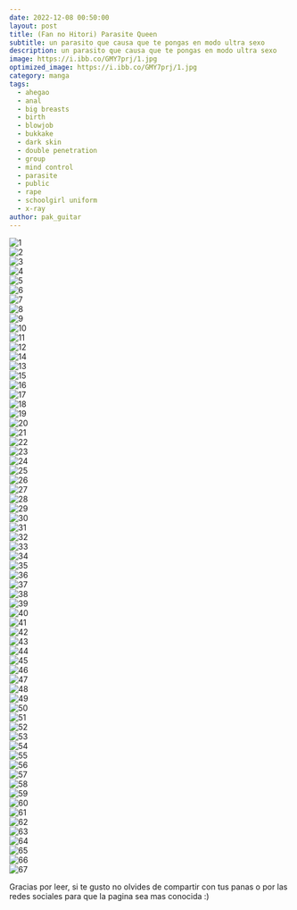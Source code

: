 ```yaml
---
date: 2022-12-08 00:50:00
layout: post
title: (Fan no Hitori) Parasite Queen
subtitle: un parasito que causa que te pongas en modo ultra sexo
description: un parasito que causa que te pongas en modo ultra sexo
image: https://i.ibb.co/GMY7prj/1.jpg
optimized_image: https://i.ibb.co/GMY7prj/1.jpg
category: manga
tags:
  - ahegao
  - anal
  - big breasts
  - birth
  - blowjob
  - bukkake
  - dark skin
  - double penetration
  - group
  - mind control
  - parasite
  - public
  - rape
  - schoolgirl uniform
  - x-ray
author: pak_guitar
---
```


<img src="https://i.ibb.co/GMY7prj/1.jpg" alt="1" border="0"><br>
<img src="https://i.ibb.co/yphd6kr/2.jpg" alt="2" border="0"><br>
<img src="https://i.ibb.co/HhfXX00/3.jpg" alt="3" border="0"><br>
<img src="https://i.ibb.co/BCZ6Hfv/4.jpg" alt="4" border="0"><br>
<img src="https://i.ibb.co/3hBHkw2/5.jpg" alt="5" border="0"><br>
<img src="https://i.ibb.co/1RFL03z/6.jpg" alt="6" border="0"><br>
<img src="https://i.ibb.co/ck0pRDM/7.jpg" alt="7" border="0"><br>
<img src="https://i.ibb.co/Q9JW4Hn/8.jpg" alt="8" border="0"><br>
<img src="https://i.ibb.co/82QMFYq/9.jpg" alt="9" border="0"><br>
<img src="https://i.ibb.co/4pV9fL4/10.jpg" alt="10" border="0"><br>
<img src="https://i.ibb.co/qgZLMpm/11.jpg" alt="11" border="0"><br>
<img src="https://i.ibb.co/ZcDhzd6/12.jpg" alt="12" border="0"><br>
<img src="https://i.ibb.co/mJ5JZpF/14.jpg" alt="14" border="0"><br>
<img src="https://i.ibb.co/nr1yf9n/13.jpg" alt="13" border="0"><br>
<img src="https://i.ibb.co/vmPc8th/15.jpg" alt="15" border="0"><br>
<img src="https://i.ibb.co/qdv7LL5/16.jpg" alt="16" border="0"><br>
<img src="https://i.ibb.co/F6w78GZ/17.jpg" alt="17" border="0"><br>
<img src="https://i.ibb.co/WxBr6RG/18.jpg" alt="18" border="0"><br>
<img src="https://i.ibb.co/WDwXQwc/19.jpg" alt="19" border="0"><br>
<img src="https://i.ibb.co/Nmz00fy/20.jpg" alt="20" border="0"><br>
<img src="https://i.ibb.co/9rQB45X/21.jpg" alt="21" border="0"><br>
<img src="https://i.ibb.co/wRvmtJV/22.jpg" alt="22" border="0"><br>
<img src="https://i.ibb.co/zsJBYfs/23.jpg" alt="23" border="0"><br>
<img src="https://i.ibb.co/GC3YHM9/24.jpg" alt="24" border="0"><br>
<img src="https://i.ibb.co/J3rYJWt/25.jpg" alt="25" border="0"><br>
<img src="https://i.ibb.co/xYwG72Z/26.jpg" alt="26" border="0"><br>
<img src="https://i.ibb.co/G9txgxQ/27.jpg" alt="27" border="0"><br>
<img src="https://i.ibb.co/Y80Tq8B/28.jpg" alt="28" border="0"><br>
<img src="https://i.ibb.co/WBsRCZn/29.jpg" alt="29" border="0"><br>
<img src="https://i.ibb.co/86D8xBR/30.jpg" alt="30" border="0"><br>
<img src="https://i.ibb.co/1zFyQ8y/31.jpg" alt="31" border="0"><br>
<img src="https://i.ibb.co/wBFBnwM/32.jpg" alt="32" border="0"><br>
<img src="https://i.ibb.co/FhKcfGg/33.jpg" alt="33" border="0"><br>
<img src="https://i.ibb.co/tZfVJFZ/34.jpg" alt="34" border="0"><br>
<img src="https://i.ibb.co/P620yfK/35.jpg" alt="35" border="0"><br>
<img src="https://i.ibb.co/x6GrByy/36.jpg" alt="36" border="0"><br>
<img src="https://i.ibb.co/p1XnMw5/37.jpg" alt="37" border="0"><br>
<img src="https://i.ibb.co/KVhG315/38.jpg" alt="38" border="0"><br>
<img src="https://i.ibb.co/VYKjxR6/39.jpg" alt="39" border="0"><br>
<img src="https://i.ibb.co/mFFVJhb/40.jpg" alt="40" border="0"><br>
<img src="https://i.ibb.co/4p5gTj1/41.jpg" alt="41" border="0"><br>
<img src="https://i.ibb.co/fF5Gm21/42.jpg" alt="42" border="0"><br>
<img src="https://i.ibb.co/NWYwhW8/43.jpg" alt="43" border="0"><br>
<img src="https://i.ibb.co/qrW665H/44.jpg" alt="44" border="0"><br>
<img src="https://i.ibb.co/zhsrvb3/45.jpg" alt="45" border="0"><br>
<img src="https://i.ibb.co/nwYfs1W/46.jpg" alt="46" border="0"><br>
<img src="https://i.ibb.co/jzGjdx6/47.jpg" alt="47" border="0"><br>
<img src="https://i.ibb.co/kmLrVY9/48.jpg" alt="48" border="0"><br>
<img src="https://i.ibb.co/p16B360/49.jpg" alt="49" border="0"><br>
<img src="https://i.ibb.co/dphbzh5/50.jpg" alt="50" border="0"><br>
<img src="https://i.ibb.co/Qp662mq/51.jpg" alt="51" border="0"><br>
<img src="https://i.ibb.co/JzrCVKN/52.jpg" alt="52" border="0"><br>
<img src="https://i.ibb.co/bbJCRwq/53.jpg" alt="53" border="0"><br>
<img src="https://i.ibb.co/FKHGMyN/54.jpg" alt="54" border="0"><br>
<img src="https://i.ibb.co/RP4RxyB/55.jpg" alt="55" border="0"><br>
<img src="https://i.ibb.co/8946MZ0/56.jpg" alt="56" border="0"><br>
<img src="https://i.ibb.co/bQLgHNd/57.jpg" alt="57" border="0"><br>
<img src="https://i.ibb.co/sF8vXRz/58.jpg" alt="58" border="0"><br>
<img src="https://i.ibb.co/zxNzv6x/59.jpg" alt="59" border="0"><br>
<img src="https://i.ibb.co/w07BVMK/60.jpg" alt="60" border="0"><br>
<img src="https://i.ibb.co/KKh378S/61.jpg" alt="61" border="0"><br>
<img src="https://i.ibb.co/SyPXNZc/62.jpg" alt="62" border="0"><br>
<img src="https://i.ibb.co/y60xG3x/63.jpg" alt="63" border="0"><br>
<img src="https://i.ibb.co/grSMMfD/64.jpg" alt="64" border="0"><br>
<img src="https://i.ibb.co/vY8Bdzr/65.jpg" alt="65" border="0"><br>
<img src="https://i.ibb.co/02Z6bNq/66.jpg" alt="66" border="0"><br>
<img src="https://i.ibb.co/9ygY56D/67.jpg" alt="67" border="0"><br>

Gracias por leer, si te gusto no olvides de compartir
con tus panas o por las redes sociales para que la
pagina sea mas conocida :)
